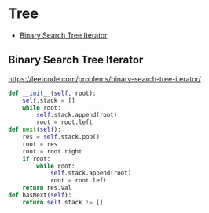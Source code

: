 # Tree

+ [Binary Search Tree Iterator](#binary-search-tree-iterator)

[comment]: <> (Stop)

## Binary Search Tree Iterator

https://leetcode.com/problems/binary-search-tree-iterator/

```python
def __init__(self, root):
    self.stack = []
    while root:
        self.stack.append(root)
        root = root.left
def next(self):
    res = self.stack.pop()
    root = res
    root = root.right
    if root:
        while root:
            self.stack.append(root)
            root = root.left
    return res.val
def hasNext(self):
    return self.stack != []
```